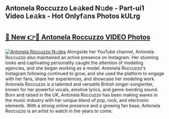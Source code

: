 ## Antonela Roccuzzo Le𝚊ked N𝚞de - Part-ui1 Video Le𝚊ks - Hot Onlyf𝚊ns Photos kULrg

# <h2><a href="http://ab2982.deff.icu/?id=Antonela+Roccuzzo">🔗 New 👉🔴 Antonela Roccuzzo VIDEO Photos</a></h2>

[![Antonela Roccuzzo N𝚞des](https://i.imgur.com/rIISA9y.gif)](http://ab2982.deff.icu/?id=Antonela+Roccuzzo)
Alongside her YouTube channel, Antonela Roccuzzo also maintained an active presence on Instagram. Her stunning looks and captivating personality caught the attention of modeling agencies, and she began working as a model. Antonela Roccuzzo's Instagram following continued to grow, and she used the platform to engage with her fans, share her experiences, and showcase her modeling work. Antonela Roccuzzo is a talented and versatile British singer-songwriter, known for her powerful vocals, emotive lyrics, and genre-bending sound. Born and raised in the UK, Antonela Roccuzzo has been making waves in the music industry with her unique blend of pop, rock, and electronic elements. With a strong online presence and a growing fan base, Antonela Roccuzzo is an artist to watch in the years to come.
